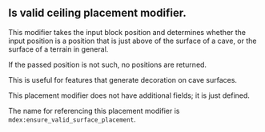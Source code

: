 

## Is valid ceiling placement modifier.

This modifier takes the input block position and determines 
whether the input position is a position that is just above of the surface
of a cave, or the surface of a terrain in general.

If the passed position is not such, no positions are returned.

This is useful for features that generate decoration on cave surfaces.

This placement modifier does not have additional fields; it is just defined.

The name for referencing this placement modifier is `mdex:ensure_valid_surface_placement`.
